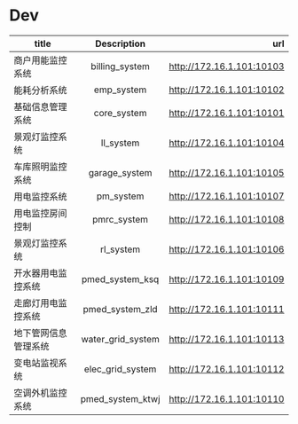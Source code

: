 # Dev
| title | Description | url |
| - | :-: | -: | 
| 商户用能监控系统 | billing_system | http://172.16.1.101:10103 |
| 能耗分析系统 | emp_system | http://172.16.1.101:10102 |
| 基础信息管理系统 | core_system | http://172.16.1.101:10101 |
| 景观灯监控系统 | ll_system | http://172.16.1.101:10104 |
| 车库照明监控系统 | garage_system | http://172.16.1.101:10105 |
| 用电监控系统 | pm_system | http://172.16.1.101:10107 |
| 用电监控房间控制 | pmrc_system | http://172.16.1.101:10108 |
| 景观灯监控系统 | rl_system | http://172.16.1.101:10106 |
| 开水器用电监控系统 | pmed_system_ksq | http://172.16.1.101:10109 |
| 走廊灯用电监控系统 | pmed_system_zld | http://172.16.1.101:10111 |
| 地下管网信息管理系统 | water_grid_system | http://172.16.1.101:10113 |
| 变电站监视系统 | elec_grid_system | http://172.16.1.101:10112 |
| 空调外机监控系统 | pmed_system_ktwj | http://172.16.1.101:10110 |
